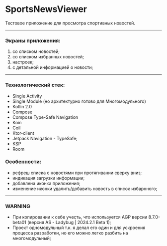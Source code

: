 # SportsNewsViewer
Тестовое приложение для просмотра спортивных новостей.

---
### Экраны приложения:
1) со списком новостей;
2) со списком избранных новостей;
3) настроек;
4) с детальной информацией о новости;
---
### Технологический стек:
- Single Activity
- Single Module (но архитектурно готово для Многомодульного)
- Kotlin 2.0
- Compose
- Compose Type-Safe Navigation
- Koin
- Coil
- Ktor-client
- Jetpack Navigation - TypeSafe;
- KSP
- Room

### Особенности:
- рефреш списка с новостями при протягивании сверху вниз;
- индикация загрузки информации;
- добавлена иконка приложения;
- изменение иконки удалить/добавить новость в список избарнного;

---
### WARNING ###
- При копировании к себе учесть, что используется AGP версии 8.7.0-beta01 (версия AS - Ladybug | 2024.2.1 Beta 1);
- Проект одномодульный т.к. я делал его один и для ускроения процесса разработки, но его можно легко разбить на многомодульный;
